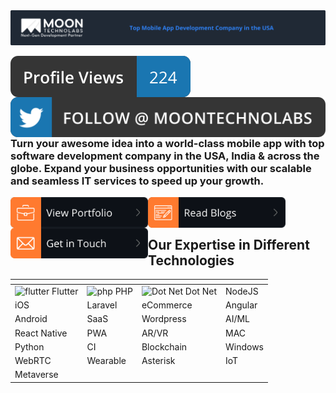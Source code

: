 <img src="assets/top-header.png" align="center">
<br/>
<br/>
<div>
    <img src="assets/profile-views.svg" align="left"> <a href="https://twitter.com/moontechnolabs" target="_blank"><img src="assets/twitter-follow.svg" align="right"></a>
    <br/>
    <br/>
</div>

<div>
    <h3>
        Turn your awesome idea into a world-class mobile app with top software development company in the USA, India & across the globe. Expand your business opportunities with our scalable and seamless IT services to speed up your growth.
    </h3>
    
</div>

<div>
    <img src="assets/view-portfolio.svg" align="left" width="220px">
    <img src="assets/read-blogs.svg" align="left" width="220px">
    <img src="assets/get-in-touch.png" align="left" width="220px">
</div>

<br/>
<br/>

<div>
    <h2>Our Expertise in Different Technologies</h2>
</div>

|<!-- --> |<!-- --> |<!-- --> |<!-- --> |
|--------|--------|--------|--------|
| <img src="https://www.vectorlogo.zone/logos/flutterio/flutterio-icon.svg" alt="flutter" width="30" /> Flutter |<img src="https://www.vectorlogo.zone/logos/php/php-ar21.svg" alt="php" width="30"/> PHP     | <img src="https://www.vectorlogo.zone/logos/dotnet/dotnet-icon.svg" alt="Dot Net" width="30" /> Dot Net|NodeJS  |
|iOS|Laravel|eCommerce|Angular|
|Android|SaaS|Wordpress|AI/ML|
|React Native | PWA | AR/VR|MAC|
|Python|CI|Blockchain|Windows|
|WebRTC|Wearable|Asterisk|IoT|
|Metaverse| 
